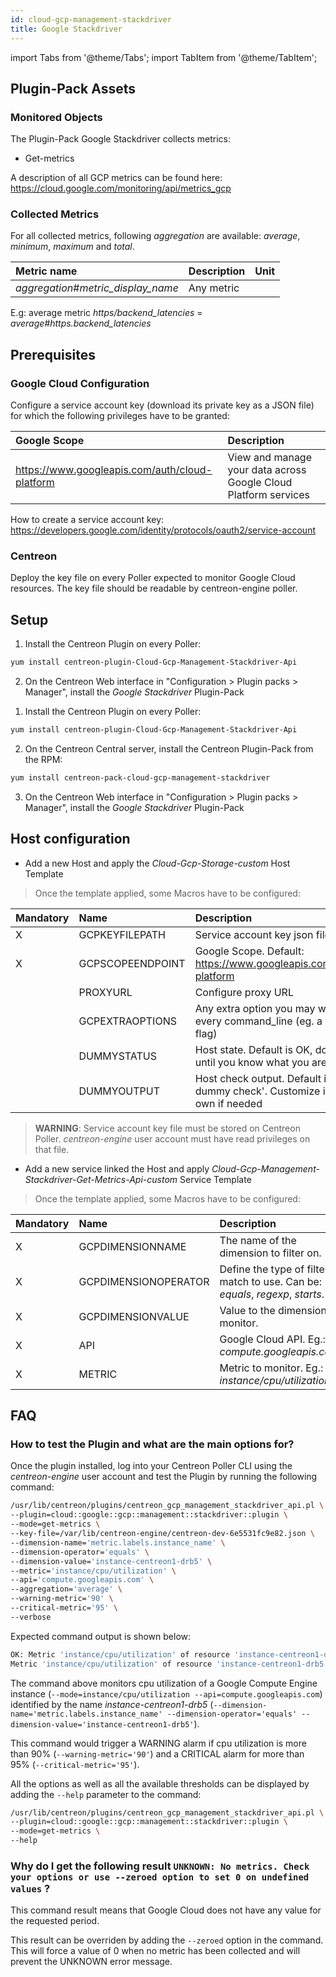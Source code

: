 ```yaml
---
id: cloud-gcp-management-stackdriver
title: Google Stackdriver
---
```

import Tabs from '@theme/Tabs';
import TabItem from '@theme/TabItem';


## Plugin-Pack Assets

### Monitored Objects

The Plugin-Pack Google Stackdriver collects metrics:
* Get-metrics

A description of all GCP metrics can be found here: https://cloud.google.com/monitoring/api/metrics_gcp

### Collected Metrics

For all collected metrics, following *aggregation* are available: _average_, _minimum_, _maximum_ and _total_.

<Tabs groupId="operating-systems">
<TabItem value="Getmetrics" label="Getmetrics">

| Metric name                         | Description | Unit |
| :---------------------------------- | :---------- | :--- |
| *aggregation*#*metric_display_name* | Any metric  |      |

E.g: average metric *https/backend_latencies* = *average#https.backend_latencies*

</TabItem>
</Tabs>

## Prerequisites

### Google Cloud Configuration

Configure a service account key (download its private key as a JSON file) for which the following privileges have to be granted:

| Google Scope                                   | Description                                                     |
| :--------------------------------------------- | :-------------------------------------------------------------- |
| https://www.googleapis.com/auth/cloud-platform | View and manage your data across Google Cloud Platform services |

How to create a service account key: https://developers.google.com/identity/protocols/oauth2/service-account

### Centreon

Deploy the key file on every Poller expected to monitor Google Cloud resources. The key file
should be readable by centreon-engine poller.

## Setup

<Tabs groupId="licence-systems">
<TabItem value="online" label="Online License">

1. Install the Centreon Plugin on every Poller:

```bash
yum install centreon-plugin-Cloud-Gcp-Management-Stackdriver-Api
```

2. On the Centreon Web interface in "Configuration > Plugin packs > Manager", install the *Google Stackdriver* Plugin-Pack

</TabItem>
<TabItem value="offline" label="Offline License">

1. Install the Centreon Plugin on every Poller:

```bash
yum install centreon-plugin-Cloud-Gcp-Management-Stackdriver-Api
```

2. On the Centreon Central server, install the Centreon Plugin-Pack from the RPM:

```bash
yum install centreon-pack-cloud-gcp-management-stackdriver
```

3. On the Centreon Web interface in "Configuration > Plugin packs > Manager", install the *Google Stackdriver* Plugin-Pack

</TabItem>
</Tabs>

## Host configuration

* Add a new Host and apply the *Cloud-Gcp-Storage-custom* Host Template

> Once the template applied, some Macros have to be configured:

| Mandatory | Name             | Description                                                                                 |
| :-------- | :--------------- | :------------------------------------------------------------------------------------------ |
| X         | GCPKEYFILEPATH   | Service account key json file                                                               |
| X         | GCPSCOPEENDPOINT | Google Scope. Default: https://www.googleapis.com/auth/cloud-platform                       |
|           | PROXYURL         | Configure proxy URL                                                                         |
|           | GCPEXTRAOPTIONS  | Any extra option you may want to add to every command_line (eg. a --verbose flag)           |
|           | DUMMYSTATUS      | Host state. Default is OK, do not modify it until you know what you are doing               |
|           | DUMMYOUTPUT      | Host check output. Default is 'This is a dummy check'. Customize it with your own if needed |

> **WARNING**: Service account key file must be stored on Centreon Poller. *centreon-engine* user account must have read privileges on that file.

* Add a new service linked the Host and apply *Cloud-Gcp-Management-Stackdriver-Get-Metrics-Api-custom* Service Template

> Once the template applied, some Macros have to be configured:

| Mandatory | Name                 | Description                                                                   |
| :-------- | :------------------- | :---------------------------------------------------------------------------- |
| X         | GCPDIMENSIONNAME     | The name of the dimension to filter on.                                       |
| X         | GCPDIMENSIONOPERATOR | Define the type of filter match to use. Can be: _equals_, _regexp_, _starts_. |
| X         | GCPDIMENSIONVALUE    | Value to the dimension monitor.                                               |
| X         | API                  | Google Cloud API. Eg.: *compute.googleapis.com*                               |
| X         | METRIC               | Metric to monitor. Eg.: *instance/cpu/utilization*                            |

## FAQ

### How to test the Plugin and what are the main options for?

Once the plugin installed, log into your Centreon Poller CLI using the *centreon-engine* user account
and test the Plugin by running the following command:

```bash
/usr/lib/centreon/plugins/centreon_gcp_management_stackdriver_api.pl \
--plugin=cloud::google::gcp::management::stackdriver::plugin \
--mode=get-metrics \
--key-file=/var/lib/centreon-engine/centreon-dev-6e5531fc9e82.json \
--dimension-name='metric.labels.instance_name' \
--dimension-operator='equals' \
--dimension-value='instance-centreon1-drb5' \
--metric='instance/cpu/utilization' \
--api='compute.googleapis.com' \
--aggregation='average' \
--warning-metric='90' \
--critical-metric='95' \
--verbose
```

Expected command output is shown below:

```bash
OK: Metric 'instance/cpu/utilization' of resource 'instance-centreon1-drb5' value is 0.0111772524293797 | 'average#instance.cpu.utilization'=0.0111772524293797;0:90;0:95;;
Metric 'instance/cpu/utilization' of resource 'instance-centreon1-drb5' value is 0.0111772524293797
```

The command above monitors cpu utilization of a Google Compute Engine instance (```--mode=instance/cpu/utilization --api=compute.googleapis.com```) identified
by the name *instance-centreon1-drb5* (```--dimension-name='metric.labels.instance_name' --dimension-operator='equals' --dimension-value='instance-centreon1-drb5'```).

This command would trigger a WARNING alarm if cpu utilization is more than 90%
(```--warning-metric='90'```) and a CRITICAL alarm for more than 95% (```--critical-metric='95'```).

All the options as well as all the available thresholds can be displayed by adding the  ```--help```
parameter to the command:

```bash
/usr/lib/centreon/plugins/centreon_gcp_management_stackdriver_api.pl \
--plugin=cloud::google::gcp::management::stackdriver::plugin \
--mode=get-metrics \
--help
```

### Why do I get the following result ```UNKNOWN: No metrics. Check your options or use --zeroed option to set 0 on undefined values``` ?

This command result means that Google Cloud does not have any value for the requested period.

This result can be overriden by adding the ```--zeroed``` option in the command. This will force a value of 0 when no metric
has been collected and will prevent the UNKNOWN error message.
